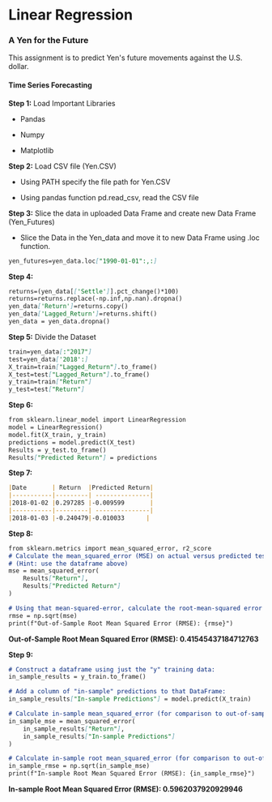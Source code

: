 # Linear Regression
### A Yen for the Future
  This assignment is to predict Yen's future movements against the U.S. dollar.
  
#### Time Series Forecasting
**Step 1:**
Load Important Libraries

* Pandas

* Numpy

* Matplotlib

**Step 2:**
Load CSV file (Yen.CSV)

* Using PATH specify the file path for Yen.CSV

* Using pandas function pd.read_csv, read the CSV file

**Step 3:**
Slice the data in uploaded Data Frame and create new Data Frame (Yen_Futures)

* Slice the Data in the Yen_data and move it to new Data Frame using .loc function.

```markdown
yen_futures=yen_data.loc["1990-01-01":,:]
```
**Step 4:**

```markdown
returns=(yen_data[['Settle']].pct_change()*100)
returns=returns.replace(-np.inf,np.nan).dropna()
yen_data['Return']=returns.copy()
yen_data['Lagged_Return']=returns.shift()
yen_data = yen_data.dropna()
```
**Step 5:**
Divide the Dataset

```markdown
train=yen_data[:"2017"]
test=yen_data['2018':]
X_train=train["Lagged_Return"].to_frame()
X_test=test["Lagged_Return"].to_frame()
y_train=train["Return"]
y_test=test["Return"]
```
**Step 6:**

```markdown
from sklearn.linear_model import LinearRegression
model = LinearRegression()
model.fit(X_train, y_train)
predictions = model.predict(X_test)
Results = y_test.to_frame()
Results["Predicted Return"] = predictions
```
**Step 7:**

```markdown
|Date       | Return  |Predicted Return| 
|-----------|---------| ---------------|
|2018-01-02 |0.297285 |-0.009599       |
|-----------|---------| ---------------|
|2018-01-03 |-0.240479|-0.010033      |
```

**Step 8:**
```markdown
from sklearn.metrics import mean_squared_error, r2_score
# Calculate the mean_squared_error (MSE) on actual versus predicted test "y" 
# (Hint: use the dataframe above)
mse = mean_squared_error(
    Results["Return"],
    Results["Predicted Return"]
)

# Using that mean-squared-error, calculate the root-mean-squared error (RMSE):
rmse = np.sqrt(mse)
print(f"Out-of-Sample Root Mean Squared Error (RMSE): {rmse}")
```
**Out-of-Sample Root Mean Squared Error (RMSE): 0.41545437184712763**

**Step 9:**
```markdown
# Construct a dataframe using just the "y" training data:
in_sample_results = y_train.to_frame()

# Add a column of "in-sample" predictions to that DataFrame:  
in_sample_results["In-sample Predictions"] = model.predict(X_train)

# Calculate in-sample mean_squared_error (for comparison to out-of-sample)
in_sample_mse = mean_squared_error(
    in_sample_results["Return"],
    in_sample_results["In-sample Predictions"]
)

# Calculate in-sample root mean_squared_error (for comparison to out-of-sample)
in_sample_rmse = np.sqrt(in_sample_mse)
print(f"In-sample Root Mean Squared Error (RMSE): {in_sample_rmse}")
```
**In-sample Root Mean Squared Error (RMSE): 0.5962037920929946**